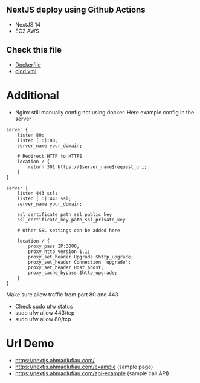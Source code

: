 ## NextJS deploy using Github Actions
- NextJS 14
- EC2 AWS
  
## Check this file
- [Dockerfile](https://github.com/ahmadlufiau/simple-app-nextjs-deploy/blob/main/Dockerfile)
- [cicd.yml](https://github.com/ahmadlufiau/simple-app-nextjs-deploy/blob/main/.github/workflows/cicd.yml)

# Additional
- Nginx still manually config not using docker. Here example config in the server

```
server {
    listen 80;
    listen [::]:80;
    server_name your_domain;

    # Redirect HTTP to HTTPS
    location / {
        return 301 https://$server_name$request_uri;
    }
}

server {
    listen 443 ssl;
    listen [::]:443 ssl;
    server_name your_domain;

    ssl_certificate path_ssl_public_key
    ssl_certificate_key path_ssl_private_key

    # Other SSL settings can be added here
    
    location / {
        proxy_pass IP:3000;
        proxy_http_version 1.1;
        proxy_set_header Upgrade $http_upgrade;
        proxy_set_header Connection 'upgrade';
        proxy_set_header Host $host;
        proxy_cache_bypass $http_upgrade;
    }
}
```

Make sure allow traffic from port 80 and 443
- Check sudo ufw status
- sudo ufw allow 443/tcp
- sudo ufw allow 80/tcp

# Url Demo 
- https://nextjs.ahmadlufiau.com/
- https://nextjs.ahmadlufiau.com/example (sample page)
- https://nextjs.ahmadlufiau.com/api-example (sample call API)